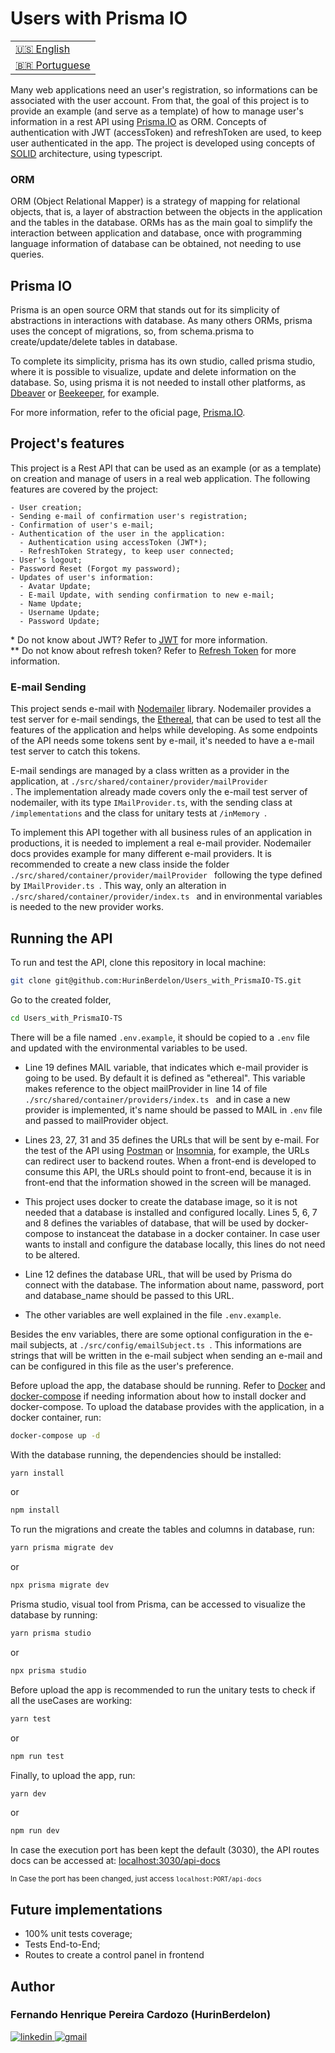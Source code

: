 # Users with Prisma IO

<table>
    <tr>
      <td>
        <a href="README.md" disabled>🇺🇸 English</a>
      </td>
    </tr>
    <tr>
      <td>
        <a href="readme_pt-br.md">🇧🇷 Portuguese</a>
      </td>
    </tr>
  </table>

Many web applications need an user's registration, so informations can be associated with the user account. From that, the goal of this project is to provide an example (and serve as a template) of how to manage user's information in a rest API using <a href="https://www.prisma.io/">Prisma.IO</a> as ORM.
Concepts of authentication with JWT (accessToken) and refreshToken are used, to keep user authenticated in the app.
The project is developed using concepts of <a href="https://en.wikipedia.org/wiki/SOLID/">SOLID</a> architecture, using typescript.

### ORM

ORM (Object Relational Mapper) is a strategy of mapping for relational objects, that is, a layer of abstraction between the objects in the application and the tables in the database. ORMs has as the main goal to simplify the interaction between application and database, once with programming language information of database can be obtained, not needing to use queries.

## Prisma IO

Prisma is an open source ORM that stands out for its simplicity of abstractions in interactions with database. As many others ORMs, prisma uses the concept of migrations, so, from schema.prisma to create/update/delete tables in database.

To complete its simplicity, prisma has its own studio, called prisma studio, where it is possible to visualize, update and delete information on the database. So, using prisma it is not needed to install other platforms, as <a href="https://dbeaver.io/download/">Dbeaver</a> or <a href="https://www.beekeeperstudio.io/">Beekeeper</a>, for example.

For more information, refer to the oficial page, <a href="https://www.prisma.io/">Prisma.IO</a>.

## Project's features

This project is a Rest API that can be used as an example (or as a template) on creation and manage of users in a real web application.
The following features are covered by the project:

    - User creation;
    - Sending e-mail of confirmation user's registration;
    - Confirmation of user's e-mail;
    - Authentication of the user in the application:
      - Authentication using accessToken (JWT*);
      - RefreshToken Strategy, to keep user connected;
    - User's logout;
    - Password Reset (Forgot my password);
    - Updates of user's information:
      - Avatar Update;
      - E-mail Update, with sending confirmation to new e-mail;
      - Name Update;
      - Username Update;
      - Password Update;

\* Do not know about JWT? Refer to <a href="https://jwt.io/introduction">JWT</a> for more information.<br>
\** Do not know about refresh token? Refer to <a href="https://auth0.com/blog/refresh-tokens-what-are-they-and-when-to-use-them/">Refresh Token</a> for more information.

### E-mail Sending

This project sends e-mail with <a href="https://nodemailer.com/about/">Nodemailer</a> library. Nodemailer provides a test server for e-mail sendings, the <a href="https://nodemailer.com/smtp/testing/">Ethereal</a>, that can be used to test all the features of the application and helps while developing. As some endpoints of the API needs some tokens sent by e-mail, it's needed to have a e-mail test server to catch this tokens.

E-mail sendings are managed by a class written as a provider in the application, at <code>./src/shared/container/provider/mailProvider </code>.
The implementation already made covers only the e-mail test server of nodemailer, with its type <code>IMailProvider.ts</code>, with the sending class at <code>/implementations</code> and the class for unitary tests at <code>/inMemory </code>.

To implement this API together with all business rules of an application in productions, it is needed to implement a real e-mail provider. Nodemailer docs provides example for many different e-mail providers.
It is recommended to create a new class inside the folder <code>./src/shared/container/provider/mailProvider </code> following the type defined by <code>IMailProvider.ts </code>. This way, only an alteration in <code>./src/shared/container/provider/index.ts </code> and in environmental variables is needed to the new provider works.

## Running the API

To run and test the API, clone this repository in local machine:

```bash
git clone git@github.com:HurinBerdelon/Users_with_PrismaIO-TS.git
```

Go to the created folder,

```bash
cd Users_with_PrismaIO-TS
```

There will be a file named <code>.env.example</code>, it should be copied to a <code>.env</code> file and updated with the environmental variables to be used.

- Line 19 defines MAIL variable, that indicates which e-mail provider is going to be used. By default it is defined as "ethereal".
This variable makes reference to the object mailProvider in line 14 of file <code>./src/shared/container/providers/index.ts </code> and in case a new provider is implemented, it's name should be passed to MAIL in <code>.env</code> file and passed to mailProvider object.

- Lines 23, 27, 31 and 35 defines the URLs that will be sent by e-mail. For the test of the API using <a href="https://www.postman.com/">Postman</a> or <a href="https://insomnia.rest/">Insomnia</a>, for example, the URLs can redirect user to backend routes. When a front-end is developed to consume this API, the URLs should point to front-end, because it is in front-end that the information showed in the screen will be managed.

- This project uses docker to create the database image, so it is not needed that a database is installed and configured locally. Lines 5, 6, 7 and 8 defines the variables of database, that will be used by docker-compose to instanceat the database in a docker container. In case user wants to install and configure the database locally, this lines do not need to be altered.

- Line 12 defines the database URL, that will be used by Prisma do connect with the database. The information about name, password, port and database_name should be passed to this URL.

- The other variables are well explained in the file <code>.env.example</code>.

Besides the env variables, there are some optional configuration in the e-mail subjects, at <code>./src/config/emailSubject.ts </code>. This informations are strings that will be written in the e-mail subject when sending an e-mail and can be configured in this file as the user's preference.

Before upload the app, the database should be running.
Refer to <a href="https://www.docker.com/get-started">Docker</a> and <a href="https://docs.docker.com/compose/install/">docker-compose</a> if needing information about how to install docker and docker-compose.
To upload the database provides with the application, in a docker container, run:

```bash
docker-compose up -d
```

With the database running, the dependencies should be installed:

```bash
yarn install
```

or

```bash
npm install
```

To run the migrations and create the tables and columns in database, run:

```bash
yarn prisma migrate dev
```

or 

```bash
npx prisma migrate dev
```

Prisma studio, visual tool from Prisma, can be accessed to visualize the database by running:

```bash
yarn prisma studio
```

or

```bash
npx prisma studio
```

Before upload the app is recommended to run the unitary tests to check if all the useCases are working:

```bash
yarn test
```

or

```bash
npm run test
```

Finally, to upload the app, run:

```bash
yarn dev
```

or

```bash
npm run dev
```

In case the execution port has been kept the default (3030), the API routes docs can be accessed at:
<a href="http://localhost:3030/api-docs">localhost:3030/api-docs</a>

<small>In Case the port has been changed, just access <code>localhost:PORT/api-docs</code></small>

## Future implementations

- 100% unit tests coverage;
- Tests End-to-End;
- Routes to create a control panel in frontend

## Author

<h3>Fernando Henrique Pereira Cardozo (HurinBerdelon)</h3>

<a href="https://www.linkedin.com/in/fernando-henrique-p-cardozo-17ab84a3/" target='_blank'>
    <img 
      src="https://img.shields.io/badge/Linkedin-0077B5?style=for-the-badge&amp;logo=LinkedIn&amp;logoColor=white" 
      alt="linkedin">
</a>

<a href="mailto:fernando_cardozo@poli.ufrj.br" target='_blank'>
    <img 
      src="https://img.shields.io/badge/Gmail-D14836?style=for-the-badge&amp;logo=Gmail&amp;logoColor=white" alt="gmail">
</a>
